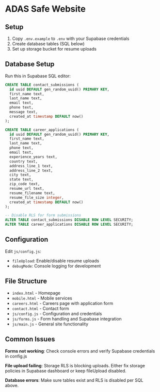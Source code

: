 # ADAS Safe Website

## Setup

1. Copy `.env.example` to `.env` with your Supabase credentials
2. Create database tables (SQL below)
3. Set up storage bucket for resume uploads

## Database Setup

Run this in Supabase SQL editor:

```sql
CREATE TABLE contact_submissions (
  id uuid DEFAULT gen_random_uuid() PRIMARY KEY,
  first_name text,
  last_name text,
  email text,
  phone text,
  message text,
  created_at timestamp DEFAULT now()
);

CREATE TABLE career_applications (
  id uuid DEFAULT gen_random_uuid() PRIMARY KEY,
  first_name text,
  last_name text,
  phone text,
  email text,
  experience_years text,
  country text,
  address_line_1 text,
  address_line_2 text,
  city text,
  state text,
  zip_code text,
  resume_url text,
  resume_filename text,
  resume_file_size integer,
  created_at timestamp DEFAULT now()
);

-- Disable RLS for form submissions
ALTER TABLE contact_submissions DISABLE ROW LEVEL SECURITY;
ALTER TABLE career_applications DISABLE ROW LEVEL SECURITY;
```

## Configuration

Edit `js/config.js`:
- `fileUpload`: Enable/disable resume uploads  
- `debugMode`: Console logging for development

## File Structure

- `index.html` - Homepage
- `mobile.html` - Mobile services  
- `careers.html` - Careers page with application form
- `contact.html` - Contact form
- `js/config.js` - Configuration and credentials
- `js/forms.js` - Form handling and Supabase integration
- `js/main.js` - General site functionality

## Common Issues

**Forms not working**: Check console errors and verify Supabase credentials in config.js

**File upload failing**: Storage RLS is blocking uploads. Either fix storage policies in Supabase dashboard or keep fileUpload disabled.

**Database errors**: Make sure tables exist and RLS is disabled per SQL above.
